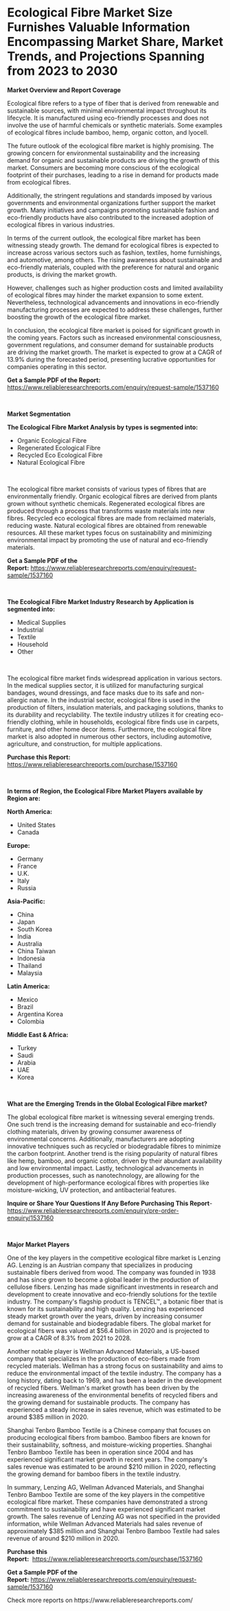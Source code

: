 <p><h1>Ecological Fibre Market Size Furnishes Valuable Information Encompassing Market Share, Market Trends, and Projections Spanning from 2023 to 2030</h1></p><p><strong>Market Overview and Report Coverage</strong></p>
<p><p>Ecological fibre refers to a type of fiber that is derived from renewable and sustainable sources, with minimal environmental impact throughout its lifecycle. It is manufactured using eco-friendly processes and does not involve the use of harmful chemicals or synthetic materials. Some examples of ecological fibres include bamboo, hemp, organic cotton, and lyocell.</p><p>The future outlook of the ecological fibre market is highly promising. The growing concern for environmental sustainability and the increasing demand for organic and sustainable products are driving the growth of this market. Consumers are becoming more conscious of the ecological footprint of their purchases, leading to a rise in demand for products made from ecological fibres.</p><p>Additionally, the stringent regulations and standards imposed by various governments and environmental organizations further support the market growth. Many initiatives and campaigns promoting sustainable fashion and eco-friendly products have also contributed to the increased adoption of ecological fibres in various industries.</p><p>In terms of the current outlook, the ecological fibre market has been witnessing steady growth. The demand for ecological fibres is expected to increase across various sectors such as fashion, textiles, home furnishings, and automotive, among others. The rising awareness about sustainable and eco-friendly materials, coupled with the preference for natural and organic products, is driving the market growth.</p><p>However, challenges such as higher production costs and limited availability of ecological fibres may hinder the market expansion to some extent. Nevertheless, technological advancements and innovations in eco-friendly manufacturing processes are expected to address these challenges, further boosting the growth of the ecological fibre market.</p><p>In conclusion, the ecological fibre market is poised for significant growth in the coming years. Factors such as increased environmental consciousness, government regulations, and consumer demand for sustainable products are driving the market growth. The market is expected to grow at a CAGR of 13.9% during the forecasted period, presenting lucrative opportunities for companies operating in this sector.</p></p>
<p><strong>Get a Sample PDF of the Report:</strong> <a href="https://www.reliableresearchreports.com/enquiry/request-sample/1537160">https://www.reliableresearchreports.com/enquiry/request-sample/1537160</a></p>
<p>&nbsp;</p>
<p><strong>Market Segmentation</strong></p>
<p><strong>The Ecological Fibre Market Analysis by types is segmented into:</strong></p>
<p><ul><li>Organic Ecological Fibre</li><li>Regenerated Ecological Fibre</li><li>Recycled Eco Ecological Fibre</li><li>Natural Ecological Fibre</li></ul></p>
<p>&nbsp;</p>
<p><p>The ecological fibre market consists of various types of fibres that are environmentally friendly. Organic ecological fibres are derived from plants grown without synthetic chemicals. Regenerated ecological fibres are produced through a process that transforms waste materials into new fibres. Recycled eco ecological fibres are made from reclaimed materials, reducing waste. Natural ecological fibres are obtained from renewable resources. All these market types focus on sustainability and minimizing environmental impact by promoting the use of natural and eco-friendly materials.</p></p>
<p><strong>Get a Sample PDF of the Report:</strong>&nbsp;<a href="https://www.reliableresearchreports.com/enquiry/request-sample/1537160">https://www.reliableresearchreports.com/enquiry/request-sample/1537160</a></p>
<p>&nbsp;</p>
<p><strong>The Ecological Fibre Market Industry Research by Application is segmented into:</strong></p>
<p><ul><li>Medical Supplies</li><li>Industrial</li><li>Textile</li><li>Household</li><li>Other</li></ul></p>
<p>&nbsp;</p>
<p><p>The ecological fibre market finds widespread application in various sectors. In the medical supplies sector, it is utilized for manufacturing surgical bandages, wound dressings, and face masks due to its safe and non-allergic nature. In the industrial sector, ecological fibre is used in the production of filters, insulation materials, and packaging solutions, thanks to its durability and recyclability. The textile industry utilizes it for creating eco-friendly clothing, while in households, ecological fibre finds use in carpets, furniture, and other home decor items. Furthermore, the ecological fibre market is also adopted in numerous other sectors, including automotive, agriculture, and construction, for multiple applications.</p></p>
<p><strong>Purchase this Report:</strong>&nbsp; <a href="https://www.reliableresearchreports.com/purchase/1537160">https://www.reliableresearchreports.com/purchase/1537160</a></p>
<p>&nbsp;</p>
<p><strong>In terms of Region, the Ecological Fibre Market Players available by Region are:</strong></p>
<p>
    <p> <strong> North America: </strong>
        <ul>
            <li>United States</li>
            <li>Canada</li>
        </ul>
        </p> 
    <p> <strong> Europe: </strong>
        <ul>
            <li>Germany</li>
            <li>France</li>
            <li>U.K.</li>
            <li>Italy</li>
            <li>Russia</li>
        </ul>
        </p> 
    <p> <strong> Asia-Pacific: </strong>
        <ul>
            <li>China</li>
            <li>Japan</li>
            <li>South Korea</li>
            <li>India</li>
            <li>Australia</li>
            <li>China Taiwan</li>
            <li>Indonesia</li>
            <li>Thailand</li>
            <li>Malaysia</li>
        </ul>
        </p> 
    <p> <strong> Latin America: </strong>
        <ul>
            <li>Mexico</li>
            <li>Brazil</li>
            <li>Argentina Korea</li>
            <li>Colombia</li>
        </ul>
        </p> 
    <p> <strong> Middle East & Africa: </strong>
        <ul>
            <li>Turkey</li>
            <li>Saudi</li>
            <li>Arabia</li>
            <li>UAE</li>
            <li>Korea</li>
        </ul>
    </p>
    </p>
<p>&nbsp;</p>
<p><strong>What are the Emerging Trends in the Global Ecological Fibre market?</strong></p>
<p><p>The global ecological fibre market is witnessing several emerging trends. One such trend is the increasing demand for sustainable and eco-friendly clothing materials, driven by growing consumer awareness of environmental concerns. Additionally, manufacturers are adopting innovative techniques such as recycled or biodegradable fibres to minimize the carbon footprint. Another trend is the rising popularity of natural fibres like hemp, bamboo, and organic cotton, driven by their abundant availability and low environmental impact. Lastly, technological advancements in production processes, such as nanotechnology, are allowing for the development of high-performance ecological fibres with properties like moisture-wicking, UV protection, and antibacterial features.</p></p>
<p><strong>Inquire or Share Your Questions If Any Before Purchasing This Report</strong>- <a href="https://www.reliableresearchreports.com/enquiry/pre-order-enquiry/1537160">https://www.reliableresearchreports.com/enquiry/pre-order-enquiry/1537160</a></p>
<p>&nbsp;</p>
<p><strong>Major Market Players</strong></p>
<p><p>One of the key players in the competitive ecological fibre market is Lenzing AG. Lenzing is an Austrian company that specializes in producing sustainable fibers derived from wood. The company was founded in 1938 and has since grown to become a global leader in the production of cellulose fibers. Lenzing has made significant investments in research and development to create innovative and eco-friendly solutions for the textile industry. The company's flagship product is TENCEL™, a botanic fiber that is known for its sustainability and high quality. Lenzing has experienced steady market growth over the years, driven by increasing consumer demand for sustainable and biodegradable fibers. The global market for ecological fibers was valued at $56.4 billion in 2020 and is projected to grow at a CAGR of 8.3% from 2021 to 2028.</p><p>Another notable player is Wellman Advanced Materials, a US-based company that specializes in the production of eco-fibers made from recycled materials. Wellman has a strong focus on sustainability and aims to reduce the environmental impact of the textile industry. The company has a long history, dating back to 1969, and has been a leader in the development of recycled fibers. Wellman's market growth has been driven by the increasing awareness of the environmental benefits of recycled fibers and the growing demand for sustainable products. The company has experienced a steady increase in sales revenue, which was estimated to be around $385 million in 2020.</p><p>Shanghai Tenbro Bamboo Textile is a Chinese company that focuses on producing ecological fibers from bamboo. Bamboo fibers are known for their sustainability, softness, and moisture-wicking properties. Shanghai Tenbro Bamboo Textile has been in operation since 2004 and has experienced significant market growth in recent years. The company's sales revenue was estimated to be around $210 million in 2020, reflecting the growing demand for bamboo fibers in the textile industry.</p><p>In summary, Lenzing AG, Wellman Advanced Materials, and Shanghai Tenbro Bamboo Textile are some of the key players in the competitive ecological fibre market. These companies have demonstrated a strong commitment to sustainability and have experienced significant market growth. The sales revenue of Lenzing AG was not specified in the provided information, while Wellman Advanced Materials had sales revenue of approximately $385 million and Shanghai Tenbro Bamboo Textile had sales revenue of around $210 million in 2020.</p></p>
<p><strong>Purchase this Report:</strong>&nbsp;&nbsp;<a href="https://www.reliableresearchreports.com/purchase/1537160">https://www.reliableresearchreports.com/purchase/1537160</a></p>
<p></p>
<p><strong>Get a Sample PDF of the Report:</strong>&nbsp;<a href="https://www.reliableresearchreports.com/enquiry/request-sample/1537160">https://www.reliableresearchreports.com/enquiry/request-sample/1537160</a></p>
<p>Check more reports on https://www.reliableresearchreports.com/</p>